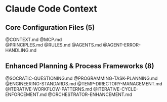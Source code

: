 # Claude Code Context

## Core Configuration Files (5)
@CONTEXT.md
@MCP.md  
@PRINCIPLES.md
@RULES.md
@AGENTS.md
@AGENT-ERROR-HANDLING.md

## Enhanced Planning & Process Frameworks (8)
@SOCRATIC-QUESTIONING.md
@PROGRAMMING-TASK-PLANNING.md  
@ENGINEERING-STANDARDS.md
@TEMP-DIRECTORY-MANAGEMENT.md
@ITERATIVE-WORKFLOW-PATTERNS.md
@ITERATIVE-CYCLE-ENFORCEMENT.md
@ORCHESTRATOR-ENHANCEMENT.md